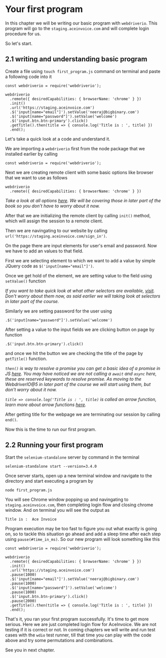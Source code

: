 # Your first program

In this chapter we will be writing our basic program with `webdriverio`. This program will go to the `staging.aceinvoice.com` and will complete login procedure for us.

So let's start.

## 2.1 writing and understanding basic program

Create a file using `touch first_program.js` command on terminal and paste a following code into it

```
const webdriverio = require('webdriverio');

webdriverio
  .remote({ desiredCapabilities: { browserName: 'chrome' } })
  .init()
  .url('https://staging.aceinvoice.com')
  .$('input[name="email"]').setValue('neeraj@bigbinary.com')
  .$('input[name="password"]').setValue('welcome')
  .$('input.btn.btn-primary').click()
  .getTitle().then(title => { console.log('Title is : ', title) })
  .end();

```

Let's take a quick look at a code and understand it.

We are importing a `webdriverio` first from the node package that we installed earlier by calling

```
const webdriverio = require('webdriverio');
```

Next we are creating remote client with some basic options like browser that we want to use as follows

```
webdriverio
  .remote({ desiredCapabilities: { browserName: 'chrome' } })
```

_Take a look at all options [here](https://webdriver.io/docs/options.html). We will be covering those in later part of the book
so you don't have to worry about it now._

After that we are initializing the remote client by calling `init()` method, which will assign the session to a remote client.

Then we are navingating to our website by calling `url('https://staging.aceinvoice.com/sign_in')`.

On the page there are input elements for user's email and password. Now we have to add an values to that field.

First we are selecting element to which we want to add a value by simple JQuery code as `$('input[name="email"]')`.

Once we get hold of the element, we are setting value to the field using `setValue()` function

_If you want to take quick look at what other selectors are available, [visit](https://webdriver.io/docs/selectors.html). Don't worry about them now, 
as said earlier we will taking look at selectors in later part of the course._

Similarly we are setting password for the user using

```
.$('input[name="password"]').setValue('welcome')
```

After setting a value to the input fields we are clicking button on page by function

```
.$('input.btn.btn-primary').click()
```

and once we hit the button we are checking the title of the page by `getTitle()` function.

_`then()` is way to resolve a promise you can get a basic idea of a promise in JS [here](https://javascript.info/promise-basics). You may have noticed we are not calling a `await` and `async` here, these are reserved keywords to resolve promise. As moving to the WebdriverIO@5 in later part of the course we will start using them, but don't worry about it now._

_`title => console.log('Title is : ', title)` is called an arrow function, learn more about arrow functions [here](https://codeburst.io/javascript-arrow-functions-for-beginners-926947fc0cdc)._

After getting title for the webpage we are terminating our session by calling `end()`.

Now this is the time to run our first program.

## 2.2 Running your first program

Start the `selenium-standalone` server by command in the terminal

```
selenium-standalone start --version=3.4.0
```

Once server starts, open up a new terminal window and navigate to the directory and start executing a program by

```
node first_program.js
```

You will see Chrome window popping up and navingating to `staging.aceinvoice.com`, then completing login flow and closing chrome window. And on terminal you will see the output as

```
Title is :  Ace Invoice
```

Program execution may be too fast to figure you out what exactly is going on, so to tackle this situation go ahead and add a sleep time after each step using `pause(#time_in_ms)`. So our new program will look something like this

```
const webdriverio = require('webdriverio');

webdriverio
  .remote({ desiredCapabilities: { browserName: 'chrome' } })
  .init()
  .url('https://staging.aceinvoice.com')
  .pause(1000)
  .$('input[name="email"]').setValue('neeraj@bigbinary.com')
  .pause(1000)
  .$('input[name="password"]').setValue('welcome')
  .pause(1000)
  .$('input.btn.btn-primary').click()
  .pause(2000)
  .getTitle().then(title => { console.log('Title is : ', title) })
  .end();
```

That's it, you ran your first program successfully. It's time to get more serious. Here we are just completed login flow for AceInvoice. We are not testing if it is correct or not. In coming chapters we will write and run test cases with the `wdio` test runner, till that time you can play with the code above and try some permutations and combinations.

See you in next chapter.

